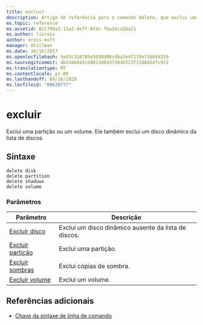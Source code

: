 ```yaml
---
title: excluir
description: Artigo de referência para o comando delete, que exclui uma partição ou um volume.
ms.topic: reference
ms.assetid: 021799a3-11a2-4e7f-8fdc-fba24ca2ba21
ms.author: lizross
author: eross-msft
manager: mtillman
ms.date: 10/16/2017
ms.openlocfilehash: 5ed3c316789a5030d00cdba3ed7219e73b844259
ms.sourcegitcommit: db2d46842c68813d043738d6523f13d8454fc972
ms.translationtype: MT
ms.contentlocale: pt-BR
ms.lasthandoff: 09/10/2020
ms.locfileid: "89628777"
---
```

# <a name="delete"></a>excluir

Exclui uma partição ou um volume. Ele também exclui um disco dinâmico da lista de discos.

## <a name="syntax"></a>Sintaxe

```
delete disk
delete partition
delete shadows
delete volume
```

### <a name="parameters"></a>Parâmetros

| Parâmetro | Descrição |
|---------- | ----------- |
| [Excluir disco](delete-disk.md) | Exclui um disco dinâmico ausente da lista de discos. |
| [Excluir partição](delete-partition.md) | Exclui uma partição. |
| [Excluir sombras](delete-shadows.md) | Exclui cópias de sombra. |
| [Excluir volume](delete-volume.md) | Exclui um volume. |

## <a name="additional-references"></a>Referências adicionais

- [Chave da sintaxe de linha de comando](command-line-syntax-key.md)
